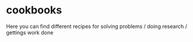 # cookbooks

Here you can find different recipes for solving problems / doing research / gettings work done
